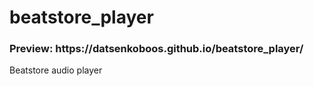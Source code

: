 # beatstore_player

<h3>Preview: https://datsenkoboos.github.io/beatstore_player/</h3>

Beatstore audio player
